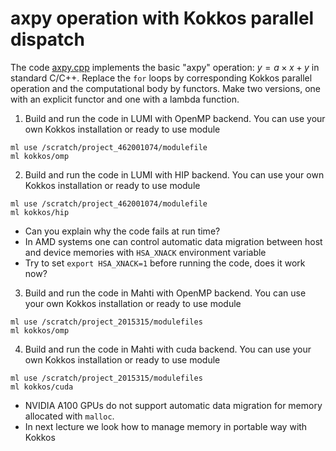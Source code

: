 # axpy operation with Kokkos parallel dispatch

The code [axpy.cpp](axpy.cpp) implements the basic "axpy" operation:
$y = a \times x + y$ in standard C/C++. Replace the `for` loops by
corresponding Kokkos parallel operation and the computational body by
functors. Make two versions, one with an explicit functor and one with a lambda function.

1. Build and run the code in LUMI with OpenMP backend. You can use your own Kokkos installation
or ready to use module
```
ml use /scratch/project_462001074/modulefile
ml kokkos/omp
```

2. Build and run the code in LUMI with HIP backend. You can use your own Kokkos installation
or ready to use module
```
ml use /scratch/project_462001074/modulefile
ml kokkos/hip
```
   - Can you explain why the code fails at run time?
   - In AMD systems one can control automatic data migration between host and device memories
     with `HSA_XNACK` environment variable
   - Try to set `export HSA_XNACK=1` before running the code, does it work now?

3. Build and run the code in Mahti with OpenMP backend. You can use your own Kokkos installation
or ready to use module
```
ml use /scratch/project_2015315/modulefiles
ml kokkos/omp
```

4. Build and run the code in Mahti with cuda backend. You can use your own Kokkos installation
or ready to use module
```
ml use /scratch/project_2015315/modulefiles
ml kokkos/cuda
```
   - NVIDIA A100 GPUs do not support automatic data migration for memory allocated with `malloc`.
   - In next lecture we look how to manage memory in portable way with Kokkos

